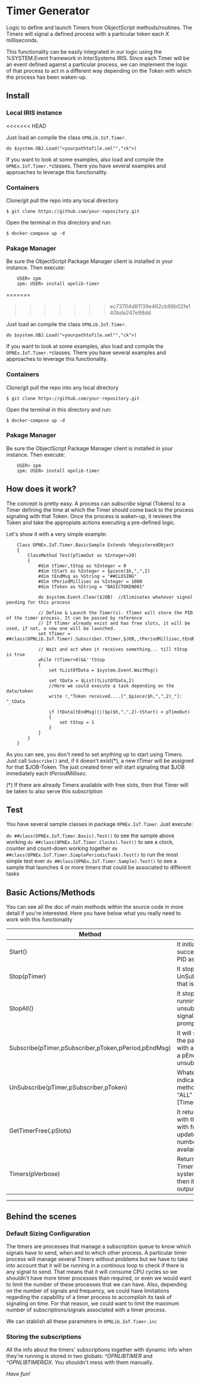 
# Timer Generator

Logic to define and launch Timers from ObjectScript methods/routines. The Timers will signal a defined process with a particular token each X milliseconds.

This functionality can be easily integrated in our logic using the %SYSTEM.Event framework in InterSystems IRIS. Since each Timer will be an event defined against a particular process, we can implement the logic of that process to act in a different way depending on the Token with which the process has been waken-up.

## Install

### Local IRIS instance
<<<<<<< HEAD

Just load an compile the class `OPNLib.IoT.Timer`. 

`do $system.OBJ.Load("<yourpathtofile.xml"","ck">)`

If you want to look at some examples, also load and compile the `OPNEx.IoT.Timer.*`classes. There you have several examples and approaches to leverage this functionality.

### Containers

Clone/git pull the repo into any local directory

`$ git clone https://github.com/your-repository.git`

Open the terminal in this directory and run:

`$ docker-compose up -d`

### Pakage Manager

Be sure the ObjectScript Package Manager client is installed in your instance. Then execute:

```objectscript
    USER> zpm
    zpm: USER> install opnlib-timer
```
=======
>>>>>>> ec73704d81139e462cb98b02fe140bda247e98dd

Just load an compile the class `OPNLib.IoT.Timer`. 

`do $system.OBJ.Load("<yourpathtofile.xml"","ck">)`

If you want to look at some examples, also load and compile the `OPNEx.IoT.Timer.*`classes. There you have several examples and approaches to leverage this functionality.

### Containers

Clone/git pull the repo into any local directory

`$ git clone https://github.com/your-repository.git`

Open the terminal in this directory and run:

`$ docker-compose up -d`

### Pakage Manager

Be sure the ObjectScript Package Manager client is installed in your instance. Then execute:

```objectscript
    USER> zpm
    zpm: USER> install opnlib-timer
```
## How does it work?

The concept is pretty easy. A process can _*subscribe*_ signal (Tokens) to a Timer defining the time at which the Timer should come back to the process signaling with that Token. Once the process is waken-up, it reviews the Token and take the appropiate actions executing a pre-defined logic.

Let's show it with a very simple example:

```objectscript
    Class OPNEx.IoT.Timer.BasicSample Extends %RegisteredObject
    {
        ClassMethod Test(pTimeOut as %Integer=20)
        {
            #dim tTimer,tStop as %Integer = 0
            #dim tStart as %Integer = $piece($h,",",2)
            #dim tEndMsg as %String = "##CLOSING"
            #dim tPeriodMillisec as %Integer = 1000
            #dim tToken as %String = "BASICTOKEN001"

            do $system.Event.Clear($JOB)  //Eliminates whatever signal pending for this process

            // Define & Launch the Timer(s). tTimer will store the PID of the timer process. It can be passed by reference
            // If tTimer already exist and has free slots, it will be used, if not, a new one will be launched.
            set tTimer = ##class(OPNLib.IoT.Timer).Subscribe(.tTimer,$JOB,,tPeriodMillisec,tEndMsg)

            // Wait and act when it receives something... till tStop is true
            while (tTimer>0)&&''tStop
            {
                set tListOfData = $system.Event.WaitMsg()

                set tData = $List(tListOfData,2)
                //Here we could execute a task depending on the data/token
                write !,"Token received....["_$piece($h,",",2)_"]: "_tData

                if (tData[tEndMsg)||($p($h,",",2)-tStart) > pTimeOut)
                {
                    set tStop = 1
                }
            }
        }
    }
```

As you can see, you don't need to set anything up to start using Timers. Just call `Subscribe()` and, if it doesn't exist(\*), a new *tTimer* will be assigned for that $JOB-Token. The just created timer will start signaling that $JOB inmediately each *tPeriodMillisec*.

(\*) If there are already Timers available with free slots, then that Timer will be taken to also serve this subscription

## Test

You have several sample classes in package `OPNEx.IoT.Timer`. Just execute:

`do ##class(OPNEx.IoT.Timer.Basic).Test()` to see the sample above working
`do ##class(OPNEx.IoT.Timer.Clocks).Test()` to see a clock, counter and count-down working together
`do ##class(OPNEx.IoT.Timer.SimplePeriodicTask).Test()` to run the most simple test ever
`do ##class(OPNEx.IoT.Timer.Sample).Test()` to see a sample that launches 4 or more timers that could be associated to different tasks

## Basic Actions/Methods

You can see all the doc of main methods within the source code in more detail if you're interested. Here you have below what you really need to work with this functionality

Method | Description
-------------|-----------------------
Start()| It initiates a new Timer. If succeeds, it will return the PID associated to the Timer
Stop(pTimer)| It stops the pTimer and UnSubscribe all the signals that is serving (if any)
StopAll()| It stops all the Timers running on this system, unsubscribing all their signals assigned. It will prompt before proceeding.
Subscribe(pTimer,pSubscriber,pToken,pPeriod,pEndMsg)| It will subscribe to pTimer the pair pSubscriber-pToken with a wake-up pPeriod and a pEndMsg to signaling unsubscription
UnSubscribe(pTimer,pSubscriber,pToken)| Whatever argument not indicated when calling this method is interpreted as "ALL" \[Timers\|Subscribers\|Tokens\]
GetTimerFree(.pSlots)| It returns a positive integer with the PID of the first timer with free slots and will update pSlots with the number of free slots available in that Timer
Timers(pVerbose)| Returns a LIST with all the Timers currently active in the system. If pVerbose = 1, then it displays the list to the output device

---

## Behind the scenes

### Default Sizing Configuration

The timers are processes that manage a subscription queue to know which signals have to send, when and to which other process. A particular timer process will manage several Timers without problems but we have to take into account that it will be running in a continous loop to check if there is any signal to send. That means that it will consume CPU cycles so we shouldn't have more timer processes than required, or even we would want to limit the number of these processes that we can have.
Also, depending on the number of signals and frequency, we could have limitations regarding the capability of a timer process to accomplish its task of signaling on time. For that reason, we could want to limit the maximum number of subscriptions/signals associated with a timer process.

We can stablish all these parameters in `OPNLib.IoT.Timer.inc`

### Storing the subscriptions

All the info about the timers' subscriptions together with dynamic info when they're running is stored in two globals: _^OPNLIBTIMER_ and _^OPNLIBTIMERIDX_. You shouldn't mess with them manually.

*Have fun!*
